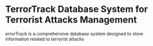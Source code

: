 # TerrorTrack Database System for Terrorist Attacks Management
 errorTrack is a comprehensive database system designed to store information related to terrorist attacks
